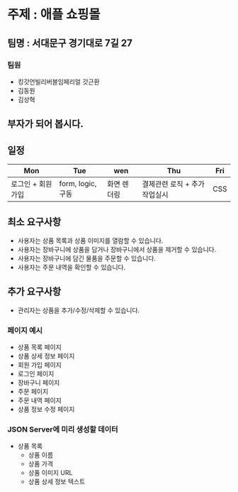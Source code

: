 # 주제 : 애플 쇼핑몰

## 팀명 : **서대문구 경기대로 7길 27**

### 팀원

* 킹갓언빌리버블임페리얼 갓근환
* 김동원
* 김상혁

## 부자가 되어 봅시다.

## 일정

| Mon | Tue | wen | Thu | Fri |
|---|---|---|---|---|
| 로그인 + 회원가입 | form, logic, 구동 | 화면 렌더링 |결제관련 로직 + 추가작업실시| CSS | Q&A |

## 최소 요구사항

* 사용자는 상품 목록과 상품 이미지를 열람할 수 있습니다.
* 사용자는 장바구니에 상품을 담거나 장바구니에서 상품을 제거할 수 있습니다.
* 사용자는 장바구니에 담긴 물품을 주문할 수 있습니다.
* 사용자는 주문 내역을 확인할 수 있습니다.

## 추가 요구사항

* 관리자는 상품을 추가/수정/삭제할 수 있습니다.

### 페이지 예시

* 상품 목록 페이지
* 상품 상세 정보 페이지
* 회원 가입 페이지
* 로그인 페이지
* 장바구니 페이지
* 주문 페이지
* 주문 내역 페이지
* 상품 정보 수정 페이지

### JSON Server에 미리 생성할 데이터

* 상품 목록
  * 상품 이름
  * 상품 가격
  * 상품 이미지 URL
  * 상품 상세 정보 텍스트
